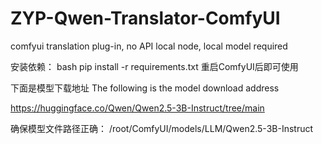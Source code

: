 # ZYP-Qwen-Translator-ComfyUI
comfyui translation plug-in, no API local node, local model required

安装依赖：
bash
pip install -r requirements.txt
重启ComfyUI后即可使用

下面是模型下载地址
The following is the model download address

https://huggingface.co/Qwen/Qwen2.5-3B-Instruct/tree/main

确保模型文件路径正确：
/root/ComfyUI/models/LLM/Qwen2.5-3B-Instruct

